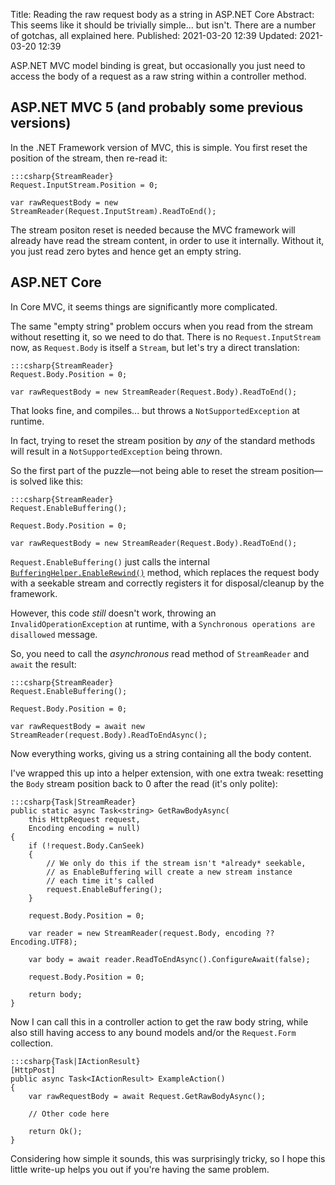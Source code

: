 Title: Reading the raw request body as a string in ASP.NET Core
Abstract: This seems like it should be trivially simple... but isn't. There are a number of gotchas, all explained here.
Published: 2021-03-20 12:39
Updated: 2021-03-20 12:39

ASP.NET MVC model binding is great, but occasionally you just need to access the body of a request as a raw string within a controller method.

## ASP.NET MVC 5 (and probably some previous versions)

In the .NET Framework version of MVC, this is simple. You first reset the position of the stream, then re-read it:

    :::csharp{StreamReader}
    Request.InputStream.Position = 0;

    var rawRequestBody = new StreamReader(Request.InputStream).ReadToEnd();

The stream positon reset is needed because the MVC framework will already have read the stream content, in order to use it internally. Without it, you just read zero bytes and hence get an empty string.

## ASP.NET Core

In Core MVC, it seems things are significantly more complicated.

The same "empty string" problem occurs when you read from the stream without resetting it, so we need to do that. There is no `Request.InputStream` now, as `Request.Body` is itself a `Stream`, but let's try a direct translation:

    :::csharp{StreamReader}
    Request.Body.Position = 0;

    var rawRequestBody = new StreamReader(Request.Body).ReadToEnd();

That looks fine, and compiles... but throws a `NotSupportedException` at runtime.

In fact, trying to reset the stream position by _any_ of the standard methods will result in a `NotSupportedException` being thrown.

So the first part of the puzzle—not being able to reset the stream position—is solved like this:

    :::csharp{StreamReader}
    Request.EnableBuffering();

    Request.Body.Position = 0;

    var rawRequestBody = new StreamReader(Request.Body).ReadToEnd();

`Request.EnableBuffering()` just calls the internal [`BufferingHelper.EnableRewind()`](https://source.dot.net/#Microsoft.AspNetCore.Http/Internal/BufferingHelper.cs,14) method, which replaces the request body with a seekable stream and correctly registers it for disposal/cleanup by the framework.

However, this code _still_ doesn't work, throwing an `InvalidOperationException` at runtime, with a `Synchronous operations are disallowed` message.

So, you need to call the _asynchronous_ read method of `StreamReader` and `await` the result:

    :::csharp{StreamReader}
    Request.EnableBuffering();

    Request.Body.Position = 0;

    var rawRequestBody = await new StreamReader(request.Body).ReadToEndAsync();

Now everything works, giving us a string containing all the body content. 

I've wrapped this up into a helper extension, with one extra tweak: resetting the `Body` stream position back to 0 after the read (it's only polite):

    :::csharp{Task|StreamReader}
    public static async Task<string> GetRawBodyAsync(
        this HttpRequest request,
        Encoding encoding = null)
    {
        if (!request.Body.CanSeek)
        {
            // We only do this if the stream isn't *already* seekable,
            // as EnableBuffering will create a new stream instance
            // each time it's called
            request.EnableBuffering();
        }

        request.Body.Position = 0;

        var reader = new StreamReader(request.Body, encoding ?? Encoding.UTF8);

        var body = await reader.ReadToEndAsync().ConfigureAwait(false);

        request.Body.Position = 0;

        return body;
    }

Now I can call this in a controller action to get the raw body string, while also still having access to any bound models and/or the `Request.Form` collection.

    :::csharp{Task|IActionResult}
    [HttpPost]
    public async Task<IActionResult> ExampleAction()
    {
        var rawRequestBody = await Request.GetRawBodyAsync();

        // Other code here

        return Ok();
    }

Considering how simple it sounds, this was surprisingly tricky, so I hope this little write-up helps you out if you're having the same problem.
